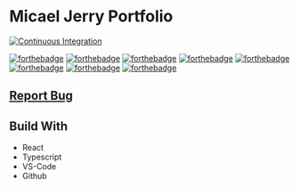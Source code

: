 # Micael Jerry Portfolio

[![Continuous Integration](https://github.com/micael-jerry/portfolio-micael-jerry/actions/workflows/CI.yml/badge.svg?branch=dev)](https://github.com/micael-jerry/portfolio-micael-jerry/actions/workflows/CI.yml)

[![forthebadge](https://forthebadge.com/images/featured/featured-built-with-love.svg)](https://forthebadge.com)
[![forthebadge](https://forthebadge.com/images/badges/made-with-react.svg)](https://forthebadge.com)
[![forthebadge](https://forthebadge.com/images/badges/made-with-typescript.svg)](https://forthebadge.com)
[![forthebadge](https://forthebadge.com/images/badges/built-by-developers.svg)](https://forthebadge.com)
[![forthebadge](https://forthebadge.com/images/badges/powered-by-coders-sweat.svg)](https://forthebadge.com)
[![forthebadge](https://forthebadge.com/images/badges/uses-brains.svg)](https://forthebadge.com)
[![forthebadge](https://forthebadge.com/images/badges/works-on-my-machine.svg)](https://forthebadge.com)
[![forthebadge](https://forthebadge.com/images/badges/code-it-break-it.svg)](https://forthebadge.com)

## [Report Bug](https://github.com/micael-jerry/portfolio-micael-jerry/issues)

## Build With

- React
- Typescript
- VS-Code
- Github
